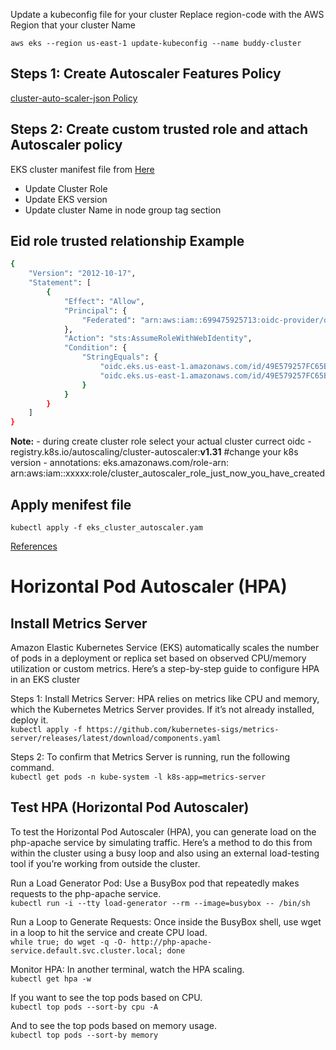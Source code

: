 Update a kubeconfig file for your cluster Replace region-code with the AWS Region that your cluster Name

`aws eks --region us-east-1 update-kubeconfig --name buddy-cluster`



## Steps 1:  Create Autoscaler Features Policy
[cluster-auto-scaler-json Policy](https://github.com/kubernetes/autoscaler/blob/master/cluster-autoscaler/cloudprovider/aws/README.md)


## Steps 2: Create custom trusted role and attach Autoscaler policy
EKS cluster manifest file from [Here](https://github.com/kubernetes/autoscaler/blob/master/cluster-autoscaler/cloudprovider/aws/examples/cluster-autoscaler-autodiscover.yaml)

- Update Cluster Role
- Update EKS version
- Update cluster Name in node group tag section

## Eid role trusted relationship Example

```sh
{
	"Version": "2012-10-17",
	"Statement": [
		{
			"Effect": "Allow",
			"Principal": {
				"Federated": "arn:aws:iam::699475925713:oidc-provider/oidc.eks.us-east-1.amazonaws.com/id/49E579257FC65BDE57875249964EBDCB"
			},
			"Action": "sts:AssumeRoleWithWebIdentity",
			"Condition": {
				"StringEquals": {
					"oidc.eks.us-east-1.amazonaws.com/id/49E579257FC65BDE57875249964EBDCB:aud": "sts.amazonaws.com",
					"oidc.eks.us-east-1.amazonaws.com/id/49E579257FC65BDE57875249964EBDCBD:sub": "system:serviceaccount:kube-system:cluster-autoscaler"
				}
			}
		}
	]
}

```

**Note:**
    - during create cluster role select your actual cluster currect oidc
    - registry.k8s.io/autoscaling/cluster-autoscaler:**v1.31** #change your k8s version
    - annotations:
        eks.amazonaws.com/role-arn: arn:aws:iam::xxxxx:role/cluster_autoscaler_role_just_now_you_have_created

## Apply menifest file 

`kubectl apply -f eks_cluster_autoscaler.yam`

[References](https://www.youtube.com/watch?v=__3O1Tk-26s)


# Horizontal Pod Autoscaler (HPA)

## Install Metrics Server
Amazon Elastic Kubernetes Service (EKS) automatically scales the number of pods in a deployment or replica set based on observed CPU/memory utilization or custom metrics. Here’s a step-by-step guide to configure HPA in an EKS cluster

Steps 1: Install Metrics Server: HPA relies on metrics like CPU and memory, which the Kubernetes Metrics Server provides. If it’s not already installed, deploy it.\
`kubectl apply -f https://github.com/kubernetes-sigs/metrics-server/releases/latest/download/components.yaml`


Steps 2: To confirm that Metrics Server is running, run the following command.\
`kubectl get pods -n kube-system -l k8s-app=metrics-server`

## Test HPA (Horizontal Pod Autoscaler)
To test the Horizontal Pod Autoscaler (HPA), you can generate load on the php-apache service by simulating traffic. Here’s a method to do this from within the cluster using a busy loop and also using an external load-testing tool if you’re working from outside the cluster.

Run a Load Generator Pod: Use a BusyBox pod that repeatedly makes requests to the php-apache service.\
`kubectl run -i --tty load-generator --rm --image=busybox -- /bin/sh`

Run a Loop to Generate Requests: Once inside the BusyBox shell, use wget in a loop to hit the service and create CPU load.\
`while true; do wget -q -O- http://php-apache-service.default.svc.cluster.local; done`

Monitor HPA: In another terminal, watch the HPA scaling.\
`kubectl get hpa -w`


If you want to see the top pods based on CPU.\
`kubectl top pods --sort-by cpu -A`

And to see the top pods based on memory usage.\
`kubectl top pods --sort-by memory`